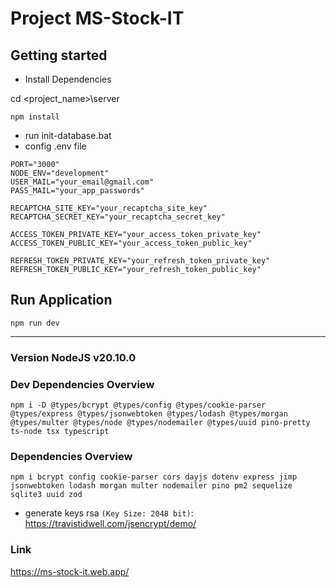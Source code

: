 # Project MS-Stock-IT

## Getting started

- Install Dependencies

cd <project_name>\server

```
npm install
```

- run init-database.bat
- config .env file

```
PORT="3000"
NODE_ENV="development"
USER_MAIL="your_email@gmail.com"
PASS_MAIL="your_app_passwords"

RECAPTCHA_SITE_KEY="your_recaptcha_site_key"
RECAPTCHA_SECRET_KEY="your_recaptcha_secret_key"

ACCESS_TOKEN_PRIVATE_KEY="your_access_token_private_key"
ACCESS_TOKEN_PUBLIC_KEY="your_access_token_public_key"

REFRESH_TOKEN_PRIVATE_KEY="your_refresh_token_private_key"
REFRESH_TOKEN_PUBLIC_KEY="your_refresh_token_public_key"
```

## Run Application

```
npm run dev
```

---

### Version NodeJS v20.10.0

### Dev Dependencies Overview

```
npm i -D @types/bcrypt @types/config @types/cookie-parser @types/express @types/jsonwebtoken @types/lodash @types/morgan @types/multer @types/node @types/nodemailer @types/uuid pino-pretty ts-node tsx typescript
```

### Dependencies Overview

```
npm i bcrypt config cookie-parser cors dayjs dotenv express jimp jsonwebtoken lodash morgan multer nodemailer pino pm2 sequelize sqlite3 uuid zod
```

- generate keys rsa `(Key Size: 2048 bit)`: https://travistidwell.com/jsencrypt/demo/

### Link

https://ms-stock-it.web.app/
